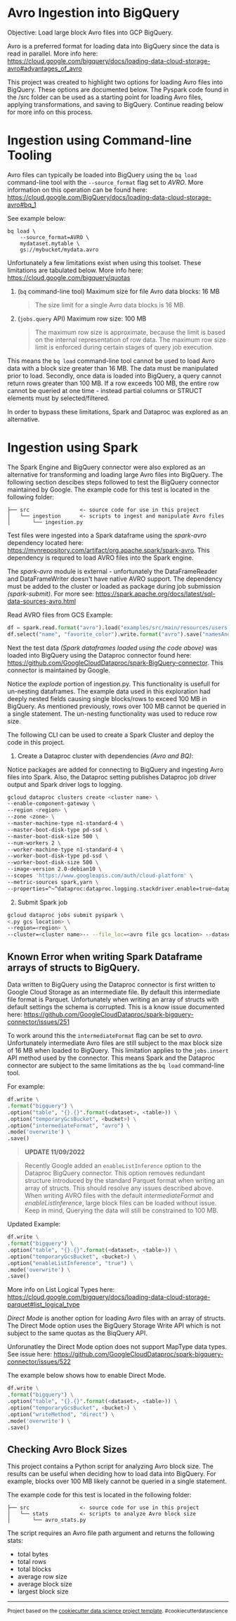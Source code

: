 # Avro Ingestion into BigQuery

Objective: Load large block Avro files into GCP BigQuery.

Avro is a preferred format for loading data into BigQuery since the data is read in parallel. More info here: https://cloud.google.com/bigquery/docs/loading-data-cloud-storage-avro#advantages_of_avro

This project was created to highlight two options for loading Avro files into BigQuery. These options are documented below. The Pyspark code found in the /src folder can be used as a starting point for loading Avro files, applying transformations, and saving to BigQuery. Continue reading below for more info on this process.

# Ingestion using Command-line Tooling

Avro files can typically be loaded into BigQuery using the `bq load` command-line tool with the `--source_format` flag set to _AVRO_. More information on this operation can be found here: https://cloud.google.com/BigQuery/docs/loading-data-cloud-storage-avro#bq_1

See example below:

```shell
bq load \
    --source_format=AVRO \
    mydataset.mytable \
    gs://mybucket/mydata.avro
```

Unfortunately a few limitations exist when using this toolset. These limitations are tabulated below. More info here: https://cloud.google.com/bigquery/quotas

1. (`bq` command-line tool) Maximum size for file Avro data blocks: 16 MB
   > The size limit for a single Avro data blocks is 16 MB.
2. (`jobs.query` API) Maximum row size: 100 MB
   > The maximum row size is approximate, because the limit is based on the internal representation of row data. The maximum row size limit is enforced during certain stages of query job execution.

This means the `bq load` command-line tool cannot be used to load Avro data with a block size greater than 16 MB. The data must be manipulated prior to load. Secondly, once data is loaded into BigQuery, a query cannot return rows greater than 100 MB. If a row exceeds 100 MB, the entire row cannot be queried at one time - instead partial columns or STRUCT elements must by selected/filtered.

In order to bypass these limitations, Spark and Dataproc was explored as an alternative.

# Ingestion using Spark

The Spark Engine and BigQuery connector were also explored as an alternative for transforming and loading large Avro files into BigQuery. The following section descibes steps followed to test the BigQuery connector maintained by Google. The example code for this test is located in the following folder:

    ├── src                <- source code for use in this project
    │   └── ingestion      <- scripts to ingest and manipulate Avro files
    │       └── ingestion.py

Test files were ingested into a Spark dataframe using the _spark-avro_ dependency located here: https://mvnrepository.com/artifact/org.apache.spark/spark-avro. This dependency is requred to load AVRO files into the Spark engine.

The _spark-avro_ module is external - unfortunately the DataFrameReader and DataFrameWriter doesn't have native AVRO support. The dependency must be added to the cluster or loaded as package during job submission _(spark-submit)_. For more see: https://spark.apache.org/docs/latest/sql-data-sources-avro.html

Read AVRO files from GCS Example:

```python
df = spark.read.format("avro").load("examples/src/main/resources/users.avro")
df.select("name", "favorite_color").write.format("avro").save("namesAndFavColors.avro")
```

Next the test data _(Spark dataframes loaded using the code above)_ was loaded into BigQuery using the Dataproc connector found here: https://github.com/GoogleCloudDataproc/spark-BigQuery-connector. This connector is maintained by Google.

Notice the _explode_ portion of ingestion.py. This functionality is usefull for un-nesting dataframes. The example data used in this exploration had deeply nested fields causing single blocks/rows to exceed 100 MB in BigQuery. As mentioned previously, rows over 100 MB cannot be queried in a single statement. The un-nesting functionality was used to reduce row size.

The following CLI can be used to create a Spark Cluster and deploy the code in this project.

1. Create a Dataproc cluster with dependencies _(Avro and BQ)_:

Notice packages are added for connecting to BigQuery and ingesting Avro files into Spark. Also, the Dataproc setting publishes Dataproc job driver output and Spark driver logs to logging.

```bash
gcloud dataproc clusters create <cluster name> \
--enable-component-gateway \
--region <region> \
--zone <zone> \
--master-machine-type n1-standard-4 \
--master-boot-disk-type pd-ssd \
--master-boot-disk-size 500 \
--num-workers 2 \
--worker-machine-type n1-standard-4 \
--worker-boot-disk-type pd-ssd \
--worker-boot-disk-size 500 \
--image-version 2.0-debian10 \
--scopes 'https://www.googleapis.com/auth/cloud-platform' \
--metric-sources spark,yarn \
--properties=^~^dataproc:dataproc.logging.stackdriver.enable=true~dataproc:dataproc.logging.stackdriver.job.yarn.container.enable=true~spark:spark.jars.packages=org.apache.spark:spark-avro_2.12:3.1.3,com.google.cloud.spark:spark-bigquery-with-dependencies_2.12:0.24.2
```

2. Submit Spark job

```bash
gcloud dataproc jobs submit pyspark \
<.py gcs location> \
--region=<region> \
--cluster=<cluster name>-- --file_loc=<avro file gcs location> --dataset=< bq dataset name> --table=<bq table name> --temp_bucket=<gcs temp bucket> --temp_format=avro --explode_col=none
```

## Known Error when writing Spark Dataframe arrays of structs to BigQuery.

Data written to BigQuery using the Dataproc connector is first written to Google Cloud Storage as an intermediate file. By default this intermediate file format is Parquet. Unfortunately when writing an array of structs with default settings the schema is corrupted. This is a know issue documented here: https://github.com/GoogleCloudDataproc/spark-bigquery-connector/issues/251

To work around this the `intermediateFormat` flag can be set to _avro_. Unfortunately intermediate Avro files are still subject to the max block size of 16 MB when loaded to BigQuery. This limitation applies to the `jobs.insert` API method used by the connector. This means Spark and the Dataproc connector are subject to the same limitations as the `bq load` command-line tool.

For example:

```python
df.write \
.format("bigquery") \
.option("table", "{}.{}".format(<dataset>, <table>)) \
.option("temporaryGcsBucket", <bucket>) \
.option("intermediateFormat", "avro") \
.mode('overwrite') \
.save()
```

> **UPDATE 11/09/2022**

> Recently Google added an `enableListInference` option to the Dataproc BigQuery connector. This option removes redundant structure introduced by the standard Parquet format when writing an array of structs. This should resolve any issues described above. When writing AVRO files with the default _intermediateFormat_ and _enableListInference_, large block files can be loaded without issue. Keep in mind, Querying the data will still be constrained to 100 MB.

Updated Example:

```python
df.write \
.format("bigquery") \
.option("table", "{}.{}".format(<dataset>, <table>)) \
.option("temporaryGcsBucket", <bucket>) \
.option("enableListInference", "true") \
.mode('overwrite') \
.save()
```

More info on List Logical Types here: https://cloud.google.com/bigquery/docs/loading-data-cloud-storage-parquet#list_logical_type

_Direct Mode_ is another option for loading Avro files with an array of structs. The Direct Mode option uses the BigQuery Storage Write API which is not subject to the same quotas as the BiqQuery API.

Unforunatley the Direct Mode option does not support MapType data types. See issue here: https://github.com/GoogleCloudDataproc/spark-bigquery-connector/issues/522

The example below shows how to enable Direct Mode.

```python
df.write \
.format("bigquery") \
.option("table", "{}.{}".format(<dataset>, <table>)) \
.option("temporaryGcsBucket", <bucket>) \
.option("writeMethod", "direct") \
.mode('overwrite') \
.save()
```

## Checking Avro Block Sizes

This project contains a Python script for analyzing Avro block size. The results can be useful when deciding how to load data into BigQuery. For example, blocks over 100 MB likely cannot be queried in a single statement.

The example code for this test is located in the following folder:

    ├── src                <- source code for use in this project
    │   └── stats          <- scripts to analyze Avro block size
    │       └── avro_stats.py

The script requires an Avro file path argument and returns the following stats:

- total bytes
- total rows
- total blocks
- average row size
- average block size
- largest block size

---

<p><small>Project based on the <a target="_blank" href="https://drivendata.github.io/cookiecutter-data-science/">cookiecutter data science project template</a>. #cookiecutterdatascience</small></p>
